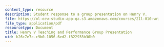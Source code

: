 ```yaml
---
content_type: resource
description: Student response to a group presentation on Henry V.
file: https://ol-ocw-studio-app-qa.s3.amazonaws.com/courses/21l-010-writing-with-shakespeare-fall-2010/b26c7e7cc9b010566ed2f822933b30b0_MIT21L_010F10_assn10.pdf
file_type: application/pdf
resourcetype: Document
title: Henry V Teaching and Performance Group Presentation
uid: b26c7e7c-c9b0-1056-6ed2-f822933b30b0
---
```

